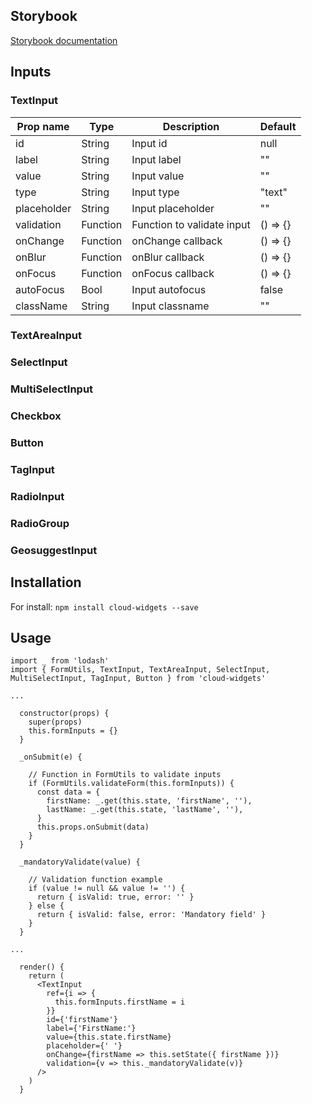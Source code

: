 
## Storybook
[Storybook documentation](https://luisfuertes.github.io/cloud-widgets/index.html)    


## Inputs

### TextInput

| Prop name     | Type     | Description                            | Default    |
|---------------|----------|----------------------------------------|------------|
| id            | String   | Input id                               | null       |
| label         | String   | Input label                            | ""         |
| value         | String   | Input value                            | ""         |
| type          | String   | Input type                             | "text"     |
| placeholder   | String   | Input placeholder                      | ""         |
| validation    | Function | Function to validate input             | () => {}   |
| onChange      | Function | onChange callback                      | () => {}   |
| onBlur        | Function | onBlur callback                        | () => {}   |
| onFocus       | Function | onFocus callback                       | () => {}   |
| autoFocus     | Bool     | Input autofocus                        | false      |
| className     | String   | Input classname                        | ""         |

### TextAreaInput
### SelectInput
### MultiSelectInput
### Checkbox
### Button
### TagInput
### RadioInput
### RadioGroup
### GeosuggestInput


## Installation
For install:
`npm install cloud-widgets --save`

## Usage
```
import _ from 'lodash'
import { FormUtils, TextInput, TextAreaInput, SelectInput, MultiSelectInput, TagInput, Button } from 'cloud-widgets'

...

  constructor(props) {
    super(props)
    this.formInputs = {}
  }

  _onSubmit(e) {

    // Function in FormUtils to validate inputs
    if (FormUtils.validateForm(this.formInputs)) {
      const data = {
        firstName: _.get(this.state, 'firstName', ''),
        lastName: _.get(this.state, 'lastName', ''),
      }
      this.props.onSubmit(data)
    }
  }

  _mandatoryValidate(value) {

    // Validation function example
    if (value != null && value != '') {
      return { isValid: true, error: '' }
    } else {
      return { isValid: false, error: 'Mandatory field' }
    }
  }
    
...

  render() {
    return (
      <TextInput
        ref={i => {
          this.formInputs.firstName = i
        }}
        id={'firstName'}
        label={'FirstName:'}
        value={this.state.firstName}
        placeholder={' '}
        onChange={firstName => this.setState({ firstName })}
        validation={v => this._mandatoryValidate(v)}
      />
    )
  }

```


